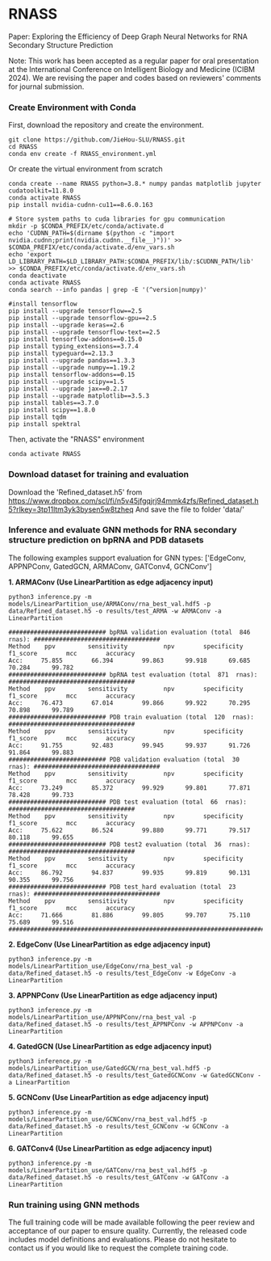 # RNASS

Paper: Exploring the Efficiency of Deep Graph Neural Networks for RNA Secondary Structure Prediction

Note: This work has been accepted as a regular paper for oral presentation at the International Conference on Intelligent Biology and Medicine (ICIBM 2024). We are revising the paper and codes based on reviewers' comments for journal submission.

### Create Environment with Conda <a name="Setup_Environment"></a>
First, download the repository and create the environment.
```
git clone https://github.com/JieHou-SLU/RNASS.git
cd RNASS
conda env create -f RNASS_environment.yml
```

Or create the virtual environment from scratch

```
conda create --name RNASS python=3.8.* numpy pandas matplotlib jupyter cudatoolkit=11.8.0 
conda activate RNASS
pip install nvidia-cudnn-cu11==8.6.0.163

# Store system paths to cuda libraries for gpu communication
mkdir -p $CONDA_PREFIX/etc/conda/activate.d
echo 'CUDNN_PATH=$(dirname $(python -c "import nvidia.cudnn;print(nvidia.cudnn.__file__)"))' >> $CONDA_PREFIX/etc/conda/activate.d/env_vars.sh
echo 'export LD_LIBRARY_PATH=$LD_LIBRARY_PATH:$CONDA_PREFIX/lib/:$CUDNN_PATH/lib' >> $CONDA_PREFIX/etc/conda/activate.d/env_vars.sh
conda deactivate 
conda activate RNASS
conda search --info pandas | grep -E '(^version|numpy)'

#install tensorflow
pip install --upgrade tensorflow==2.5
pip install --upgrade tensorflow-gpu==2.5
pip install --upgrade keras==2.6
pip install --upgrade tensorflow-text==2.5
pip install tensorflow-addons==0.15.0
pip install typing_extensions==3.7.4
pip install typeguard==2.13.3
pip install --upgrade pandas==1.3.3
pip install --upgrade numpy==1.19.2
pip install tensorflow-addons==0.15
pip install --upgrade scipy==1.5
pip install --upgrade jax==0.2.17
pip install --upgrade matplotlib==3.5.3
pip install tables==3.7.0
pip install scipy==1.8.0
pip install tqdm
pip install spektral
```

Then, activate the "RNASS" environment 
```
conda activate RNASS
```


### Download dataset for training and evaluation <a name="Data_access"></a>
Download the 'Refined_dataset.h5' from https://www.dropbox.com/scl/fi/n5v45jfgqjrj94mmk4zfs/Refined_dataset.h5?rlkey=3tp11ltm3yk3bysen5w8tzheq 
And save the file to folder 'data/'

###  Inference and evaluate GNN methods for RNA secondary structure prediction on bpRNA and PDB datasets 

The following examples support evaluation for GNN types: ['EdgeConv, APPNPConv, GatedGCN, ARMAConv, GATConv4,  GCNConv']

**1. ARMAConv (Use LinearPartition as edge adjacency input)**
```
python3 inference.py -m models/LinearPartition_use/ARMAConv/rna_best_val.hdf5 -p data/Refined_dataset.h5 -o results/test_ARMA -w ARMAConv -a LinearPartition
```
```
########################### bpRNA validation evaluation (total  846  rnas): ###################################
Method    ppv         sensitivity          npv        specificity        f1_score        mcc        accuracy
Acc:     75.855        66.394        99.863      99.918      69.685      70.284      99.782
########################### bpRNA test evaluation (total  871  rnas): ###################################
Method    ppv         sensitivity          npv        specificity        f1_score        mcc        accuracy
Acc:     76.473        67.014        99.866      99.922      70.295      70.898      99.789
########################### PDB train evaluation (total  120  rnas): ###################################
Method    ppv         sensitivity          npv        specificity        f1_score        mcc        accuracy
Acc:     91.755        92.483        99.945      99.937      91.726      91.864      99.883
########################### PDB validation evaluation (total  30  rnas): ###################################
Method    ppv         sensitivity          npv        specificity        f1_score        mcc        accuracy
Acc:     73.249        85.372        99.929      99.801      77.871      78.428      99.733
########################### PDB test evaluation (total  66  rnas): ###################################
Method    ppv         sensitivity          npv        specificity        f1_score        mcc        accuracy
Acc:     75.622        86.524        99.880      99.771      79.517      80.118      99.655
########################### PDB test2 evaluation (total  36  rnas): ###################################
Method    ppv         sensitivity          npv        specificity        f1_score        mcc        accuracy
Acc:     86.792        94.837        99.935      99.819      90.131      90.355      99.756
########################### PDB test_hard evaluation (total  23  rnas): ###################################
Method    ppv         sensitivity          npv        specificity        f1_score        mcc        accuracy
Acc:     71.666        81.886        99.805      99.707      75.110      75.689      99.516
#######################################################################

```

**2. EdgeConv (Use LinearPartition as edge adjacency input)**
```
python3 inference.py -m models/LinearPartition_use/EdgeConv/rna_best_val -p data/Refined_dataset.h5 -o results/test_EdgeConv -w EdgeConv -a LinearPartition
```

**3. APPNPConv (Use LinearPartition as edge adjacency input)**
```
python3 inference.py -m models/LinearPartition_use/APPNPConv/rna_best_val -p data/Refined_dataset.h5 -o results/test_APPNPConv -w APPNPConv -a LinearPartition
```

**4. GatedGCN (Use LinearPartition as edge adjacency input)**
```
python3 inference.py -m models/LinearPartition_use/GatedGCN/rna_best_val.hdf5 -p data/Refined_dataset.h5 -o results/test_GatedGCNConv -w GatedGCNConv -a LinearPartition
```

**5. GCNConv (Use LinearPartition as edge adjacency input)**
```
python3 inference.py -m models/LinearPartition_use/GCNConv/rna_best_val.hdf5 -p data/Refined_dataset.h5 -o results/test_GCNConv -w GCNConv -a LinearPartition
```

**6. GATConv4 (Use LinearPartition as edge adjacency input)**
```
python3 inference.py -m models/LinearPartition_use/GATConv/rna_best_val.hdf5 -p data/Refined_dataset.h5 -o results/test_GATConv -w GATConv -a LinearPartition
```

### Run training using GNN methods
The full training code will be made available following the peer review and acceptance of our paper to ensure quality. Currently, the released code includes model definitions and evaluations. Please do not hesitate to contact us if you would like to request the complete training code.
